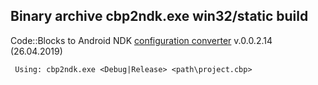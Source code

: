 
## Binary archive cbp2ndk.exe win32/static build

Code::Blocks to Android NDK [configuration converter](https://github.com/ClnViewer/Code-Blocks-Android-NDK/raw/master/cbp2ndk/dist/cbp2ndk.zip) v.0.0.2.14 (26.04.2019)

     Using: cbp2ndk.exe <Debug|Release> <path\project.cbp>
